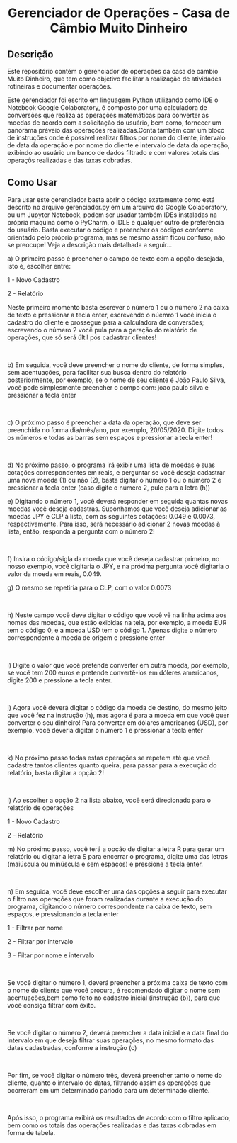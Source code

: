 <h1 align="center">Gerenciador de Operações - Casa de Câmbio Muito Dinheiro</h1>

<h2>Descrição</h2>
<p>Este repositório contém o gerenciador de operações da casa de câmbio Muito Dinheiro, que tem como objetivo facilitar a realização de atividades rotineiras e documentar operações.</p>
<p>Este gerenciador foi escrito em linguagem Python utilizando como IDE o Notebook Google Colaboratory, é composto por uma calculadora de conversões que realiza as operações matemáticas para converter as moedas de acordo com a solicitação do usuário, bem como, fornecer um panorama préveio das operações realizadas.Conta também com um bloco de instruções onde é possível realizar filtros por nome do cliente, intervalo de data da operação e por nome do cliente e intervalo de data da operação, exibindo ao usuário um banco de dados filtrado e com valores totais das operaçõs realizadas e das taxas cobradas. </p>

<h2>Como Usar</h2>
<p>Para usar este gerenciador basta abrir o código exatamente como está descrito no arquivo gerenciador.py em um arquivo do Google Colaboratory, ou um Jupyter Notebook, podem ser usadar também IDEs instaladas na própria máquina como o PyCharm, o IDLE e qualquer outro de preferência do usuário. Basta executar o código e preencher os códigos conforme orientado pelo próprio programa, mas se mesmo assim ficou confuso, não se preocupe! Veja a descrição mais detalhada a seguir...</p>

<p>a) O primeiro passo é preencher o campo de texto com a opção desejada, isto é, escolher entre:</p>
<p>1 - Novo Cadastro</p>
<p>2 - Relatório</p>
<p>Neste primeiro momento basta escrever o número 1 ou o número 2 na caixa de texto e pressionar a tecla enter, escrevendo o núemro 1 você inicia o cadastro do cliente e prossegue para a calculadora de conversões; escrevendo o número 2 você pula para a geração do relatório de operações, que só será últil pós cadastrar clientes!</p>
<br>
<p>b) Em seguida, você deve preencher o nome do cliente, de forma simples, sem acentuações, para facilitar sua busca dentro do relatório posteriormente, por exemplo, se o nome de seu cliente é João Paulo Silva, você pode simplesmente preencher o compo com: joao paulo silva e pressionar a tecla enter</p>
<br>
<p>c) O próximo passo é preencher a data da operação, que deve ser preenchida no forma dia/mês/ano, por exemplo, 20/05/2020. Digite todos os números e todas as barras sem espaços e pressionar a tecla enter!</p>
<br>
<p>d) No próximo passo, o programa irá exibir uma lista de moedas e suas cotações correspondentes em reais, e perguntar se você deseja cadastrar uma nova moeda (1) ou não (2), basta digitar o número 1 ou o número 2 e pressionar a tecla enter (caso digite o número 2, pule para a letra (h))</p>
<p>e) Digitando o número 1, você deverá responder em seguida quantas novas moedas você deseja cadastras. Suponhamos que você deseja adicionar as moedas JPY e CLP à lista, com as seguintes cotações: 0.049 e 0.0073, respectivamente. Para isso, será necessário adicionar 2 novas moedas à lista, então, responda a pergunta com o número 2!</p>
<br>
<p>f) Insira o código/sigla da moeda que você deseja cadastrar primeiro, no nosso exemplo, você digitaria o JPY, e na próxima pergunta você digitaria o valor da moeda em reais, 0.049.</p>
<p>g) O mesmo se repetiria para o CLP, com o valor 0.0073</p>
<br>
<p>h) Neste campo você deve digitar o código que você vê na linha acima aos nomes das moedas, que estão exibidas na tela, por exemplo, a moeda EUR tem o código 0, e a moeda USD tem o código 1. Apenas digite o número correspondente à moeda de origem e pressione enter</p>
<br>
<p>i) Digite o valor que você pretende converter em outra moeda, por exemplo, se você tem 200 euros e pretende convertê-los em dóleres americanos, digite 200 e pressione a tecla enter.</p>
<br>
<p>j) Agora você deverá digitar o código da moeda de destino, do mesmo jeito que você fez na instrução (h), mas agora é para a moeda em que você quer converter o seu dinheiro! Para converter em dólares americanos (USD), por exemplo, você deveria digitar o número 1 e pressionar a tecla enter</p>
<br>
<p>k) No próximo passo todas estas operações se repetem até que você cadastre tantos clientes quanto queira, para passar para a execução do relatório, basta digitar a opção 2!</p>
<br>
<p>l) Ao escolher a opção 2 na lista abaixo, você será direcionado para o relatório de operações</p>
<p>1 - Novo Cadastro</p>
<p>2 - Relatório</p>
<p>m) No próximo passo, você terá a opção de digitar a letra R para gerar um relatório ou digitar a letra S para encerrar o programa, digite uma das letras (maiúscula ou minúscula e sem espaços) e pressione a tecla enter.</p>
<br>
<p>n) Em seguida, você deve escolher uma das opções a seguir para executar o filtro nas operações que foram realizadas durante a execução do programa, digitando o número correspondente na caixa de texto, sem espaços, e pressionando a tecla enter</p>
<p>1 - Filtrar por nome</p>
<p>2 - Filtrar por intervalo</p>
<p>3 - Filtar por nome e intervalo</p>
<br>
<p>Se você digitar o número 1, deverá preencher a próxima caixa de texto com o nome do cliente que você procura, é recomendado digitar o nome sem acentuações,bem como feito no cadastro inicial (instrução (b)), para que você consiga filtrar com êxito.</p>
<br>
<p>Se você digitar o número 2, deverá preencher a data inicial e a data final do intervalo em que deseja filtrar suas operações, no mesmo formato das datas cadastradas, conforme a instrução (c) </p>
<br>
<p>Por fim, se você digitar o número três, deverá preencher tanto o nome do cliente, quanto o intervalo de datas, filtrando assim as operações que ocorreram em um determinado paríodo para um determinado cliente.</p>
<br>
<p>Após isso, o programa exibirá os resultados de acordo com o filtro aplicado, bem como os totais das operações realizadas e das taxas cobradas em forma de tabela.</p>





